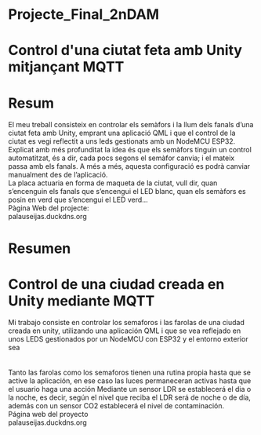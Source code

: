# Projecte_Final_2nDAM
# Control d'una ciutat feta amb Unity mitjançant MQTT<br/>

# Resum
El meu treball consisteix en controlar  els semàfors i la llum dels fanals
d’una ciutat feta amb Unity, emprant una aplicació QML i que el control de la ciutat es
vegi reflectit a uns leds gestionats amb un NodeMCU ESP32.<br/>
Explicat amb més profunditat la idea és que els semàfors tinguin un control
automatitzat, és a dir, cada pocs segons el semàfor canvia; i el mateix passa amb els
fanals. A més a més, aquesta configuració es podrà canviar manualment des de
l’aplicació.<br/>
La placa actuaria en forma de maqueta de la ciutat, vull dir, quan s’encenguin els fanals
que s’encengui el LED blanc, quan els semàfors es posin en verd que s’encengui el LED
verd...<br/>
Pàgina Web del projecte:<br/>
palauseijas.duckdns.org

# Resumen

# Control de una ciudad creada en Unity  mediante MQTT <br/>
Mi trabajo consiste en controlar los semaforos i las farolas de una ciudad creada en unity, utilizando
una aplicación QML i que se vea reflejado en unos LEDS gestionados por un NodeMCU con ESP32 y el entorno exterior sea <br/>
<br/>
<br/>
Tanto las farolas como los semaforos tienen una rutina propia hasta que se active la aplicación, en ese caso las luces permaneceran activas hasta que el usuario haga una acción
Mediante un sensor LDR se establecerá el dia o la noche, es decir, según el nivel que reciba el LDR será de noche o de día, además con un sensor CO2 establecerá el nivel de contaminación.<br/>
Página web del proyecto <br/>
palauseijas.duckdns.org

